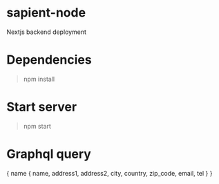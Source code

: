 # sapient-node
Nextjs backend deployment

# Dependencies

> npm install

# Start server

> npm start


# Graphql query
{
  name {
      name,
      address1,
      address2,
      city,
      country,
      zip_code,
      email,
      tel
  }
}
